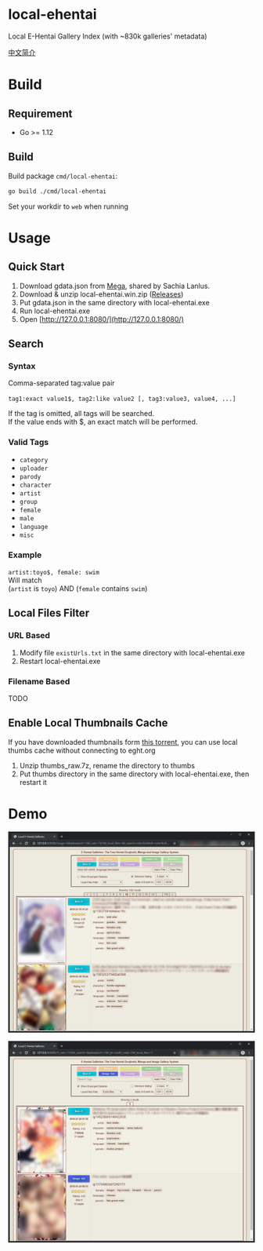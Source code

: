 # local-ehentai

Local E-Hentai Gallery Index (with ~830k galleries' metadata)

[中文简介](README-zh.md)

# Build

## Requirement

- Go >= 1.12

## Build

Build package `cmd/local-ehentai`:

```bash
go build ./cmd/local-ehentai
```

Set your workdir to `web` when running

# Usage

## Quick Start

1. Download gdata.json from [Mega](https://mega.nz/#F!oh1U0SIA!WBUcf3PaOvrfIF238fnbTg), shared by Sachia Lanlus.
2. Download & unzip local-ehentai.win.zip ([Releases](https://github.com/firefoxchan/local-ehentai/releases))
3. Put gdata.json in the same directory with local-ehentai.exe
4. Run local-ehentai.exe
5. Open [http://127.0.0.1:8080/](http://127.0.0.1:8080/)

## Search

### Syntax 

Comma-separated tag:value pair  

`tag1:exact value1$, tag2:like value2 [, tag3:value3, value4, ...]`

If the tag is omitted, all tags will be searched.  
If the value ends with $, an exact match will be performed.

### Valid Tags

- `category`
- `uploader`
- `parody`
- `character`
- `artist`
- `group`
- `female`
- `male`
- `language`
- `misc`

### Example

`artist:toyo$, female: swim`  
Will match  
(`artist` is `toyo`) AND (`female` contains `swim`)

## Local Files Filter

### URL Based

1. Modify file `existUrls.txt` in the same directory with local-ehentai.exe
2. Restart local-ehentai.exe

### Filename Based

TODO

## Enable Local Thumbnails Cache

If you have downloaded thumbnails form [this torrent](https://sukebei.nyaa.si/view/2770267), you can use local thumbs cache without connecting to eght.org

1. Unzip thumbs_raw.7z, rename the directory to thumbs
2. Put thumbs directory in the same directory with local-ehentai.exe, then restart it

# Demo

![Galleries](/assets/galleries_demo_v0.0.5_1.png)

![Galleries](/assets/galleries_demo_v0.0.5.png)
